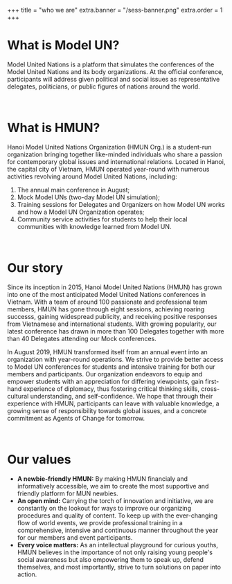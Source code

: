 +++
title = "who we are"
extra.banner = "/sess-banner.png"
extra.order = 1
+++

# What is Model UN?

Model United Nations is a platform that simulates the conferences of the Model
United Nations and its body organizations. At the official conference,
participants will address given political and social issues as representative
delegates, politicians, or public figures of nations around the world.

<br />

# What is HMUN?

Hanoi Model United Nations Organization (HMUN Org.) is a student-run
organization bringing together like-minded individuals who share a passion for
contemporary global issues and international relations. Located in Hanoi, the
capital city of Vietnam, HMUN operated year-round with numerous activities
revolving around Model United Nations, including:
1. The annual main conference in August;
2. Mock Model UNs (two-day Model UN simulation);
3. Training sessions for Delegates and Organizers on how Model UN works and how
a Model UN Organization operates;
4. Community service activities for students to help their local communities
with knowledge learned from Model UN.

<br />

# Our story

Since its inception in 2015, Hanoi Model United Nations (HMUN) has grown into
one of the most anticipated Model United Nations conferences in Vietnam. With a
team of around 100 passionate and professional team members, HMUN has gone
through eight sessions, achieving roaring successs, gaining widespread
publicity, and receiving positive responses from Vietnamese and international
students. With growing popularity, our latest conference has drawn in more than
100 Delegates together with more than 40 Delegates attending our Mock
conferences.

In August 2019, HMUN transformed itself from an annual event into an
organization with year-round operations. We strive to provide better access to
Model UN conferences for students and intensive training for both our members
and participants. Our organization endeavors to equip and empower students with
an appreciation for differing viewpoints, gain first-hand experience of
diplomacy, thus fostering critical thinking skills, cross-cultural
understanding, and self-confidence. We hope that through their experience with
HMUN, participants can leave with valuable knowledge, a growing sense of
responsibility towards global issues, and a concrete commitment as Agents of
Change for tomorrow.

<br />

# Our values

- **A newbie-friendly HMUN:** By making HMUN financialy and informatively
accessible, we aim to create the most supportive and friendly platform for MUN
newbies.
- **An open mind:** Carrying the torch of innovation and initiative, we are
constantly on the lookout for ways to improve our organizing procedures and
quality of content. To keep up with the ever-changing flow of world events, we
provide professional training in a comprehensive, intensive and continuous
manner throughout the year for our members and event participants.
- **Every voice matters:** As an intellectual playground for curious youths,
HMUN believes in the importance of not only raising young people's social
awareness but also empowering them to speak up, defend themselves, and most
importantly, strive to turn solutions on paper into action.
